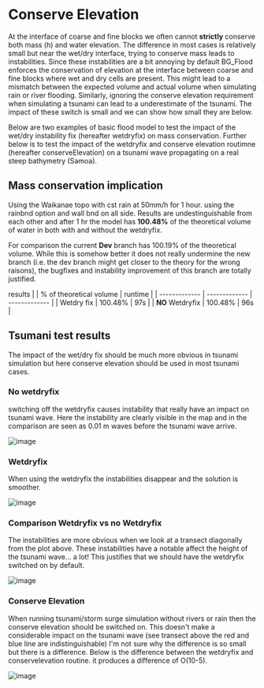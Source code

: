 
# Conserve Elevation 

At the interface of coarse and fine blocks we often cannot **strictly** conserve both mass (h) and water elevation. The difference in most cases is relatively small but near the wet/dry interface, trying to conserve mass leads to instabilities. Since these instabilities are a bit annoying by default BG_Flood enforces the conservation of elevation at the interface between coarse and fine blocks where wet and dry cells are present. This might lead to a mismatch between the expected volume and actual volume when simulating rain or river flooding. Similarly, ignoring the conserve elevation requirement when simulating a tsunami can lead to a underestimate of the tsunami. The impact of these switch is small and we can show how small they are below.

Below are two examples of basic flood model to test the impact of the wet/dry instability fix (hereafter wetdryfix) on mass conservation. Further below is to test the impact of the wetdryfix and conserve elevation routimne (hereafter conserveElevation) on a tsunami wave propagating on a real steep bathymetry (Samoa).



## Mass conservation implication
Using the Waikanae topo with cst rain at 50mm/h for 1 hour. using the rainbnd option and wall bnd on all side.
Results are undestinguishable from each other and after 1 hr the model has **100.48%** of the theoretical volume of water in both with and without the wetdryfix.  

For comparison the current **Dev** branch has 100.19% of the theoretical volume. While this is somehow better it does not really undermine the new branch (i.e. the dev branch might get closer to the theory for the wrong raisons), the bugfixes and instability improvement of this branch are totally justified. 

results
|   | % of theoretical volume | runtime |
| ------------- | ------------- | ------------- |
| Wetdry fix  | 100.48%  | 97s  |
| **NO** Wetdryfix  | 100.48%  | 96s  |


## Tsumani test results

The impact of the wet/dry fix should be much more obvious in tsunami simulation but here conserve elevation should be used in most tsunami cases.

### No wetdryfix
switching off the wetdryfix causes instability that really have an impact on tsunami wave. Here the instability are clearly visible in the map and in the comparison are seen as 0.01 m waves before the tsunami wave arrive.

![image](https://user-images.githubusercontent.com/3713631/213352941-31b5ff25-ca1e-4b80-b0d4-cba7d1aa5496.png)

### Wetdryfix
When using the wetdryfix the instabilities disappear and the solution is smoother.

![image](https://user-images.githubusercontent.com/3713631/213353179-2d7c133b-057d-4fe9-9abc-d0a02fb64dcb.png)

### Comparison Wetdryfix vs no Wetdryfix
The instabilities are more obvious when we look at a transect diagonally from the plot above. These instabilities have a notable affect the height of the tsunami wave... a lot! This justifies that we should have the wetdryfix switched on by default.

![image](https://user-images.githubusercontent.com/3713631/213353988-e17c1dac-4f68-485b-a9c3-aa8f3baee954.png)


### Conserve Elevation
When running tsunami/storm surge simulation without rivers or rain then the conserve elevation should be switched on. This doesn't make a considerable impact on the tsunami wave (see transect above the red and blue line are indistinguishable) I'm not sure why the difference is so small but there is a difference. Below is the difference between the wetdryfix and conservelevation routine. it produces a difference of O(10-5).

 
![image](https://user-images.githubusercontent.com/3713631/213354080-d71a6e49-7085-41ed-93d6-2afb724cac10.png)



